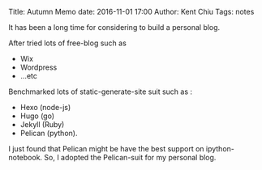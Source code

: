 Title: Autumn Memo 
date: 2016-11-01 17:00
Author: Kent Chiu
Tags: notes



It has been a long time for considering to build a personal blog.

After tried lots of free-blog such as 

- Wix
- Wordpress 
- ...etc 

Benchmarked lots of static-generate-site suit such as : 

- Hexo (node-js)
- Hugo (go)
- Jekyll (Ruby)
- Pelican (python).

I just found that Pelican might be have the best support on ipython-notebook. So, I adopted the Pelican-suit for my personal blog. 


